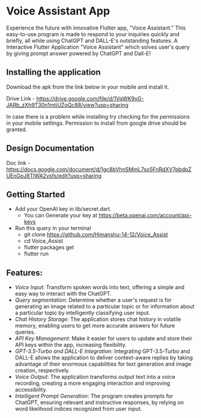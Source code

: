 # Voice Assistant App
Experience the future with innovative Flutter app, "Voice Assistant." This easy-to-use program is made to respond to your inquiries quickly and briefly, all while using ChatGPT and DALL-E's outstanding features.
A Interactive Flutter Application "Voice Assistant" which solves user's query by giving prompt answer powered by ChatGPT and Dall-E!

## Installing the application
Download the apk from the link below in your mobile and install it. 

Drive Link - https://drive.google.com/file/d/1VqWK9yG-JARb_zXh9T30n1mtjUZqQc88/view?usp=sharing

In case there is a problem while installing try checking for the permissions in your mobile settings. Permission to install from google drive should be granted. 

## Design Documentation
Doc link - https://docs.google.com/document/d/1gc8bVhnSMmL7so5FnRdXV7pbdpZUEnGpJ8TlWA2vsfs/edit?usp=sharing

## Getting Started
* Add your OpenAI key in lib/secret.dart.
    * You can Generate your key at https://beta.openai.com/account/api-keys
* Run this query in your terminal
    * git clone https://github.com/Himanshu-14-12/Voice_Assist
    * cd Voice_Assist
    * flutter packages get
    * flutter run
## Features:
* *Voice Input*: Transform spoken words into text, offering a simple and easy way to interact with the ChatGPT.
* *Query segmentation*: Determine whether a user's request is for generating an image related to a particular topic or for information about a particular topic by intelligently classifying user input.
* *Chat History Storage*: The application stores chat history in volatile memory, enabling users to get more accurate answers for future queries. 
* *API Key Management*: Make it easier for users to update and store their API keys within the app, increasing flexibility.
* *GPT-3.5-Turbo and DALL-E Integration*:  Integrating GPT-3.5-Turbo and DALL-E allows the application to deliver context-aware replies by taking advantage of their enormous capabilities for text generation and image creation, respectively.
* *Voice Output*: The application transforms output text into a voice recording, creating a more engaging interaction and improving accessibility.
* *Intelligent Prompt Generation*: The program creates prompts for ChatGPT, ensuring relevant and instructive responses, by relying on word likelihood indices recognized from user input.
